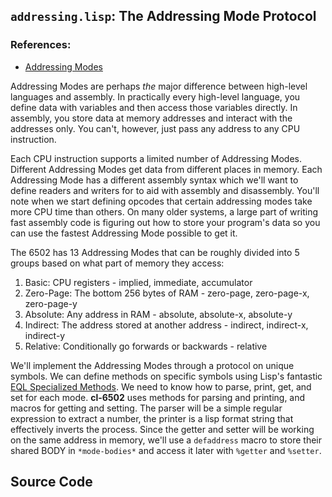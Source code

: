 ## `addressing.lisp`: The Addressing Mode Protocol

### References:
* [Addressing Modes](http://www.obelisk.demon.co.uk/6502/addressing.html)

Addressing Modes are perhaps *the* major difference between high-level languages
and assembly. In practically every high-level language, you define data with
variables and then access those variables directly. In assembly, you store data
at memory addresses and interact with the addresses only. You can't, however,
just pass any address to any CPU instruction.

Each CPU instruction supports a limited number of Addressing Modes. Different
Addressing Modes get data from different places in memory. Each Addressing Mode
has a different assembly syntax which we'll want to define readers and writers
for to aid with assembly and disassembly. You'll note when we start defining
opcodes that certain addressing modes take more CPU time than others. On many
older systems, a large part of writing fast assembly code is figuring out how to
store your program's data so you can use the fastest Addressing Mode possible to
get it.

The 6502 has 13 Addressing Modes that can be roughly divided into 5 groups based
on what part of memory they access:

1. Basic: CPU registers - implied, immediate, accumulator
2. Zero-Page: The bottom 256 bytes of RAM - zero-page, zero-page-x, zero-page-y
3. Absolute: Any address in RAM - absolute, absolute-x, absolute-y
4. Indirect: The address stored at another address - indirect, indirect-x, indirect-y
5. Relative: Conditionally go forwards or backwards - relative

We'll implement the Addressing Modes through a protocol on unique symbols. We
can define methods on specific symbols using Lisp's fantastic
[EQL Specialized Methods](http://cl-cookbook.sourceforge.net/clos-tutorial/#section-4.5).
We need to know how to parse, print, get, and set for each mode. **cl-6502** uses
methods for parsing and printing, and macros for getting and setting. The parser
will be a simple regular expression to extract a number, the printer is a lisp
format string that effectively inverts the process. Since the getter and setter
will be working on the same address in memory, we'll use a `defaddress` macro
to store their shared BODY in `*mode-bodies*` and access it later with `%getter`
and `%setter`.

## Source Code
